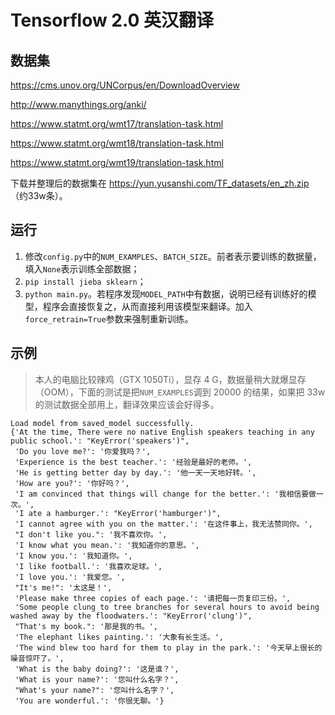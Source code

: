 # Tensorflow 2.0 英汉翻译

## 数据集

https://cms.unov.org/UNCorpus/en/DownloadOverview

http://www.manythings.org/anki/

https://www.statmt.org/wmt17/translation-task.html

https://www.statmt.org/wmt18/translation-task.html

https://www.statmt.org/wmt19/translation-task.html

下载并整理后的数据集在 https://yun.yusanshi.com/TF_datasets/en_zh.zip （约33w条）。

## 运行

1. 修改`config.py`中的`NUM_EXAMPLES`、`BATCH_SIZE`。前者表示要训练的数据量，填入`None`表示训练全部数据；
2. `pip install jieba sklearn`；
3. `python main.py`。若程序发现`MODEL_PATH`中有数据，说明已经有训练好的模型，程序会直接恢复之，从而直接利用该模型来翻译。加入`force_retrain=True`参数来强制重新训练。

## 示例

> 本人的电脑比较辣鸡（GTX 1050Ti），显存 4 G，数据量稍大就爆显存（OOM），下面的测试是把`NUM_EXAMPLES`调到 20000 的结果，如果把 33w 的测试数据全部用上，翻译效果应该会好得多。

```
Load model from saved_model successfully.
{'At the time, There were no native English speakers teaching in any public school.': "KeyError('speakers')",
 'Do you love me?': '你爱我吗？',
 'Experience is the best teacher.': '经验是最好的老师。',
 'He is getting better day by day.': '他一天一天地好转。',
 'How are you?': '你好吗？',
 'I am convinced that things will change for the better.': '我相信要做一次。',
 'I ate a hamburger.': "KeyError('hamburger')",
 'I cannot agree with you on the matter.': '在这件事上，我无法赞同你。',
 "I don't like you.": '我不喜欢你。',
 'I know what you mean.': '我知道你的意思。',
 'I know you.': '我知道你。',
 'I like football.': '我喜欢足球。',
 'I love you.': '我爱您。',
 "It's me!": '太这是！',
 'Please make three copies of each page.': '请把每一页复印三份。',
 'Some people clung to tree branches for several hours to avoid being washed away by the floodwaters.': "KeyError('clung')",
 "That's my book.": '那是我的书。',
 'The elephant likes painting.': '大象有长生活。',
 'The wind blew too hard for them to play in the park.': '今天早上很长的噪音惊吓了。',
 'What is the baby doing?': '这是谁？',
 'What is your name?': '您叫什么名字？',
 "What's your name?": '您叫什么名字？',
 'You are wonderful.': '你很无聊。'}
```

